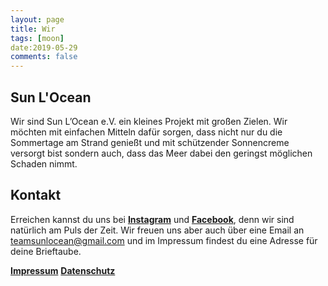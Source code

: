 ```yaml
---
layout: page
title: Wir
tags: [moon]
date:2019-05-29
comments: false
---
```

    
<!--<center><a href="http://taylantatli.github.io/Moon"><b>Moon</b></a> is a minimal, one column jekyll theme.</center>-->

## Sun L'Ocean
Wir sind Sun L’Ocean e.V. ein kleines Projekt mit großen Zielen. Wir möchten mit einfachen Mitteln dafür sorgen, dass nicht nur du die Sommertage am Strand genießt und mit schützender Sonnencreme versorgt bist sondern auch, dass das Meer dabei den geringst möglichen Schaden nimmt.

## Kontakt
Erreichen kannst du uns bei <a href="https://www.instagram.com/sun_locean/"><b>Instagram</b></a> und <a href="https://www.facebook.com/Sun-LOcean-236116057317752/"><b>Facebook</b></a>, denn wir sind natürlich am Puls der Zeit. 
Wir freuen uns aber auch über eine Email an teamsunlocean@gmail.com und im Impressum findest du eine Adresse für deine Brieftaube.

<a href="https://sunlocean.github.io/Impressum"><b>Impressum</b></a> 
<a href="https://sunlocean.github.io/Datenschutz"><b>Datenschutz</b></a>

<script>
// Set the date we're counting down to
var countDownDate = new Date("Jan 28, 2021 15:45:00").getTime();

// Update the count down every 1 second
var x = setInterval(function() {

  // Get today's date and time
  var now = new Date().getTime();

  // Find the distance between now and the count down date
  var distance = countDownDate - now;

  // Time calculations for days, hours, minutes and seconds
  var days = Math.floor(distance / (1000 * 60 * 60 * 24));
  var hours = Math.floor((distance % (1000 * 60 * 60 * 24)) / (1000 * 60 * 60));
  var minutes = Math.floor((distance % (1000 * 60 * 60)) / (1000 * 60));
  var seconds = Math.floor((distance % (1000 * 60)) / 1000);

  // Display the result in the element with id="demo"
  document.getElementById("demo").innerHTML = days + "d " + hours + "h "
  + minutes + "m " + seconds + "s ";

  // If the count down is finished, write some text
  if (distance < 0) {
    clearInterval(x);
    document.getElementById("demo").innerHTML = "EXPIRED";
  }
}, 1000);
</script>

